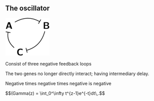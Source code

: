 
## The oscillator

![Oscillator](https://github.com/GreshnovaSasha/SynBio/blob/master/Oscillator.png)

Consist of three negative feedback loops

The two genes no longer directly interact; having intermediary delay. 

Negative times negative times negative is negative

<script type="text/javascript" src="https://github.com/GreshnovaSasha/MathJax/blob/master/MathJax.js"></script>
<script type="text/javascript" src="http://cdn.mathjax.org/mathjax/latest/MathJax.js?config=TeX-AMS-MML_HTMLorMML"></script>
<div>$$(Gamma(z) = \int_0^\infty t^{z-1}e^{-t}dt\,.$$</div>
